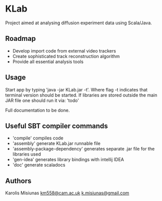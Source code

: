 KLab
====
Project aimed at analysing diffusion experiment data using Scala/Java.

Roadmap
-------
 - Develop import code from external video trackers
 - Create sophisticated track reconstruction algorithm
 - Provide all essential analysis tools

Usage
-----
Start app by typing 'java -jar KLab.jar -t'. Where flag -t indicates that terminal version should be started.
If libraries are stored outside the main JAR file one should run it via: 'todo'

Full documentation to be done.

Useful SBT compiler commands
----------------------------
 - 'compile' compiles code
 - 'assembly' generate KLab.jar runnable file
 - 'assembly-package-dependency' generates separate .jar file for the libraries used
 - 'gen-idea' generates library bindings with intellij IDEA
 - 'doc' generate scaladocs

Authors
-------
Karolis Misiunas
km558@cam.ac.uk
k.misiunas@gmail.com